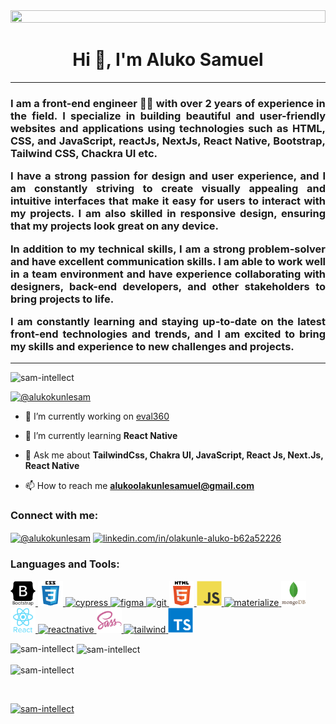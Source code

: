 <img src="https://www.wingstechsolutions.com/wp-content/uploads/2022/03/full-stack-development.gif" width= "100%" height="50%">
<h1 align="center">Hi 👋, I'm Aluko Samuel</h1>
<hr height="1px"/>
<h3 align="justify" font-weight="lighter" font-size="2px">I am a front-end engineer 👨‍💻 with over 2 years of experience in the field. I specialize in building beautiful and user-friendly websites and applications using technologies such as HTML, CSS, and JavaScript, reactJs, NextJs,  React Native, Bootstrap, Tailwind CSS, Chackra UI etc.

I have a strong passion for design and user experience, and I am constantly striving to create visually appealing and intuitive interfaces that make it easy for users to interact with my projects. I am also skilled in responsive design, ensuring that my projects look great on any device.

In addition to my technical skills, I am a strong problem-solver and have excellent communication skills. I am able to work well in a team environment and have experience collaborating with designers, back-end developers, and other stakeholders to bring projects to life.

I am constantly learning and staying up-to-date on the latest front-end technologies and trends, and I am excited to bring my skills and experience to new challenges and projects.</h3>
<hr/>

<p align="left"> <img src="https://komarev.com/ghpvc/?username=sam-intellect&label=Profile%20views&color=0e75b6&style=flat" alt="sam-intellect" /> </p>





<p align="left"> <a href="https://twitter.com/@alukokunlesam" target="blank"><img src="https://img.shields.io/twitter/follow/@alukokunlesam?logo=twitter&style=for-the-badge" alt="@alukokunlesam" /></a> </p>

- 🔭 I’m currently working on [eval360](eval360.app)

- 🌱 I’m currently learning **React Native**

- 💬 Ask me about **TailwindCss, Chakra UI, JavaScript, React Js, Next.Js, React Native**

- 📫 How to reach me **alukoolakunlesamuel@gmail.com**

<h3 align="left">Connect with me:</h3>
<p align="left">
<a href="https://twitter.com/@alukokunlesam" target="blank"><img align="center" src="https://raw.githubusercontent.com/rahuldkjain/github-profile-readme-generator/master/src/images/icons/Social/twitter.svg" alt="@alukokunlesam" height="30" width="40" /></a>
<a href="https://linkedin.com/in/linkedin.com/in/olakunle-aluko-b62a52226" target="blank"><img align="center" src="https://raw.githubusercontent.com/rahuldkjain/github-profile-readme-generator/master/src/images/icons/Social/linked-in-alt.svg" alt="linkedin.com/in/olakunle-aluko-b62a52226" height="30" width="40" /></a>
</p>

<h3 align="left">Languages and Tools:</h3>
<p align="left"> <a href="https://getbootstrap.com" target="_blank" rel="noreferrer"> <img src="https://raw.githubusercontent.com/devicons/devicon/master/icons/bootstrap/bootstrap-plain-wordmark.svg" alt="bootstrap" width="40" height="40"/> </a> <a href="https://www.w3schools.com/css/" target="_blank" rel="noreferrer"> <img src="https://raw.githubusercontent.com/devicons/devicon/master/icons/css3/css3-original-wordmark.svg" alt="css3" width="40" height="40"/> </a> <a href="https://www.cypress.io" target="_blank" rel="noreferrer"> <img src="https://raw.githubusercontent.com/simple-icons/simple-icons/6e46ec1fc23b60c8fd0d2f2ff46db82e16dbd75f/icons/cypress.svg" alt="cypress" width="40" height="40"/> </a> <a href="https://www.figma.com/" target="_blank" rel="noreferrer"> <img src="https://www.vectorlogo.zone/logos/figma/figma-icon.svg" alt="figma" width="40" height="40"/> </a> <a href="https://git-scm.com/" target="_blank" rel="noreferrer"> <img src="https://www.vectorlogo.zone/logos/git-scm/git-scm-icon.svg" alt="git" width="40" height="40"/> </a> <a href="https://www.w3.org/html/" target="_blank" rel="noreferrer"> <img src="https://raw.githubusercontent.com/devicons/devicon/master/icons/html5/html5-original-wordmark.svg" alt="html5" width="40" height="40"/> </a> <a href="https://developer.mozilla.org/en-US/docs/Web/JavaScript" target="_blank" rel="noreferrer"> <img src="https://raw.githubusercontent.com/devicons/devicon/master/icons/javascript/javascript-original.svg" alt="javascript" width="40" height="40"/> </a> <a href="https://materializecss.com/" target="_blank" rel="noreferrer"> <img src="https://raw.githubusercontent.com/prplx/svg-logos/5585531d45d294869c4eaab4d7cf2e9c167710a9/svg/materialize.svg" alt="materialize" width="40" height="40"/> </a> <a href="https://www.mongodb.com/" target="_blank" rel="noreferrer"> <img src="https://raw.githubusercontent.com/devicons/devicon/master/icons/mongodb/mongodb-original-wordmark.svg" alt="mongodb" width="40" height="40"/> </a> <a href="https://reactjs.org/" target="_blank" rel="noreferrer"> <img src="https://raw.githubusercontent.com/devicons/devicon/master/icons/react/react-original-wordmark.svg" alt="react" width="40" height="40"/> </a> <a href="https://reactnative.dev/" target="_blank" rel="noreferrer"> <img src="https://reactnative.dev/img/header_logo.svg" alt="reactnative" width="40" height="40"/> </a> <a href="https://sass-lang.com" target="_blank" rel="noreferrer"> <img src="https://raw.githubusercontent.com/devicons/devicon/master/icons/sass/sass-original.svg" alt="sass" width="40" height="40"/> </a> <a href="https://tailwindcss.com/" target="_blank" rel="noreferrer"> <img src="https://www.vectorlogo.zone/logos/tailwindcss/tailwindcss-icon.svg" alt="tailwind" width="40" height="40"/> </a> <a href="https://www.typescriptlang.org/" target="_blank" rel="noreferrer"> <img src="https://raw.githubusercontent.com/devicons/devicon/master/icons/typescript/typescript-original.svg" alt="typescript" width="40" height="40"/> </a> </p>

<p><img align="left" src="https://github-readme-stats.vercel.app/api/top-langs?username=sam-intellect&show_icons=true&locale=en&layout=compact" alt="sam-intellect" /></p>

<p>&nbsp;<img align="center" src="https://github-readme-stats.vercel.app/api?username=sam-intellect&show_icons=true&locale=en" alt="sam-intellect" /></p>

<p><img align="center" src="https://github-readme-streak-stats.herokuapp.com/?user=sam-intellect&" alt="sam-intellect" /></p>
<br/>
<p align="left"> <a href="https://github.com/ryo-ma/github-profile-trophy"><img src="https://github-profile-trophy.vercel.app/?username=sam-intellect" alt="sam-intellect" /></a> </p>

